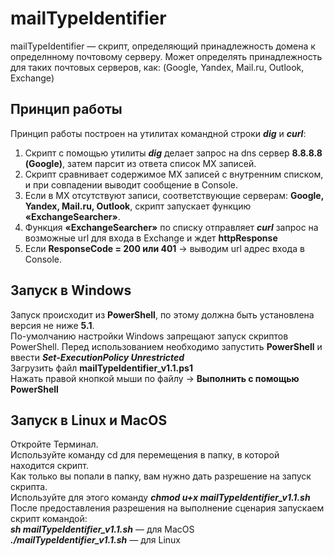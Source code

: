 # mailTypeIdentifier

mailTypeIdentifier — скрипт, определяющий принадлежность домена к определнному почтовому серверу.
Может определять принадлежность для таких почтовых серверов, как: (Google, Yandex, Mail.ru, Outlook, Exchange)

## Принцип работы

Принцип работы построен на утилитах командной строки **_dig_** и **_curl_**:

1. Скрипт с помощью утилиты ***dig*** делает запрос на dns сервер **8.8.8.8 (Google)**, затем парсит из ответа список MX записей.
2. Скрипт сравнивает содержимое MX записей с внутренним списком, и при совпадении выводит сообщение в Console.
3. Если в MX отсутствуют записи, соответствующие серверам: **Google, Yandex, Mail.ru, Outlook**, скрипт запускает функцию **«ExchangeSearcher»**.
4. Функция **«ExchangeSearcher»** по списку отправляет ***curl*** запрос на возможные url для входа в Exchange и ждет **httpResponse**  
5. Если **ResponseCode = 200 или 401** → выводим url адрес входа в Console.

## Запуск в Windows

Запуск происходит из **PowerShell**, по этому должна быть установлена версия не ниже **5.1**.  
По-умолчанию настройки Windows запрещают запуск скриптов PowerShell. 
Перед использованием необходимо запустить **PowerShell** и ввести **_Set-ExecutionPolicy Unrestricted_**    
Загрузить файл **mailTypeIdentifier_v1.1.ps1**  
Нажать правой кнопкой мыши по файлу → **Выполнить с помощью PowerShell**

## Запуск в Linux и MacOS

Откройте Терминал.  
Используйте команду cd для перемещения в папку, в которой находится скрипт.  
Как только вы попали в папку, вам нужно дать разрешение на запуск скрипта.  
Используйте для этого команду **_chmod u+x mailTypeIdentifier_v1.1.sh_**  
После предоставления разрешения на выполнение сценария запускаем скрипт командой:  
**_sh mailTypeIdentifier_v1.1.sh_** — для MacOS  
**_./mailTypeIdentifier_v1.1.sh_** — для Linux
